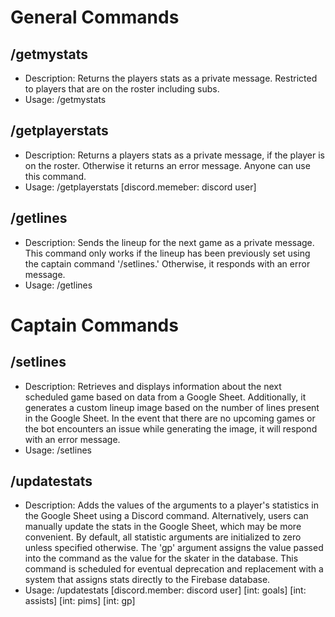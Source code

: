 # General Commands

## /getmystats
- Description: Returns the players stats as a private message. Restricted to players that are on the roster including subs.
- Usage: /getmystats
  
## /getplayerstats 
- Description: Returns a players stats as a private message, if the player is on the roster. Otherwise it returns an error message. Anyone can use this command.
- Usage: /getplayerstats [discord.memeber: discord user]

## /getlines
- Description: Sends the lineup for the next game as a private message. This command only works if the lineup has been previously set using the captain command '/setlines.' Otherwise, it responds with an error message.
- Usage: /getlines

# Captain Commands
## /setlines
- Description: Retrieves and displays information about the next scheduled game based on data from a Google Sheet. Additionally, it generates a custom lineup image based on the number of lines present in the Google Sheet. In the event that there are no upcoming games or the bot encounters an issue while generating the image, it will respond with an error message.
- Usage: /setlines

## /updatestats
- Description: Adds the values of the arguments to a player's statistics in the Google Sheet using a Discord command. Alternatively, users can manually update the stats in the Google Sheet, which may be more convenient. By default, all statistic arguments are initialized to zero unless specified otherwise. The 'gp' argument assigns the value passed into the command as the value for the skater in the database. This command is scheduled for eventual deprecation and replacement with a system that assigns stats directly to the Firebase database.
- Usage: /updatestats [discord.member: discord user] [int: goals] [int: assists] [int: pims] [int: gp]
